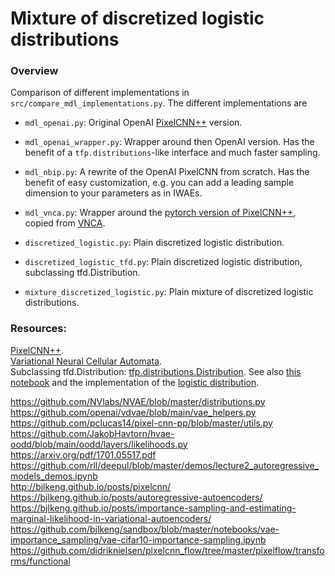 # Mixture of discretized logistic distributions

### Overview
Comparison of different implementations in `src/compare_mdl_implementations.py`. The different implementations are

- `mdl_openai.py`: Original OpenAI [PixelCNN++](https://github.com/openai/pixel-cnn) version.  
- `mdl_openai_wrapper.py`: Wrapper around then OpenAI version. Has the benefit of a `tfp.distributions`-like interface and much faster sampling.  
- `mdl_nbip.py`: A rewrite of the OpenAI PixelCNN from scratch. Has the benefit of easy customization, e.g. you can add a leading sample dimension to your parameters as in IWAEs.
- `mdl_vnca.py`: Wrapper around the [pytorch version of PixelCNN++](https://github.com/pclucas14/pixel-cnn-pp), copied from [VNCA](https://github.com/rasmusbergpalm/vnca).  

- `discretized_logistic.py`: Plain discretized logistic distribution.    
- `discretized_logistic_tfd.py`: Plain discretized logistic distribution, subclassing tfd.Distribution.  
- `mixture_discretized_logistic.py`: Plain mixture of discretized logistic distributions.   

### Resources:
[PixelCNN++](https://github.com/openai/pixel-cnn).  
[Variational Neural Cellular Automata](https://github.com/rasmusbergpalm/vnca).  
Subclassing tfd.Distribution: [tfp.distributions.Distribution](https://www.tensorflow.org/probability/api_docs/python/tfp/distributions/Distribution). See also 
[this notebook](https://github.com/tensorflow/probability/blob/main/tensorflow_probability/examples/jupyter_notebooks/Understanding_TensorFlow_Distributions_Shapes.ipynb) and the implementation of the [logistic distribution](https://github.com/tensorflow/probability/blob/v0.16.0/tensorflow_probability/python/distributions/logistic.py#L33-L236).

https://github.com/NVlabs/NVAE/blob/master/distributions.py  
https://github.com/openai/vdvae/blob/main/vae_helpers.py  
https://github.com/pclucas14/pixel-cnn-pp/blob/master/utils.py  
https://github.com/JakobHavtorn/hvae-oodd/blob/main/oodd/layers/likelihoods.py  
https://arxiv.org/pdf/1701.05517.pdf  
https://github.com/rll/deepul/blob/master/demos/lecture2_autoregressive_models_demos.ipynb  
http://bjlkeng.github.io/posts/pixelcnn/  
https://bjlkeng.github.io/posts/autoregressive-autoencoders/  
https://bjlkeng.github.io/posts/importance-sampling-and-estimating-marginal-likelihood-in-variational-autoencoders/  
https://github.com/bjlkeng/sandbox/blob/master/notebooks/vae-importance_sampling/vae-cifar10-importance-sampling.ipynb  
https://github.com/didriknielsen/pixelcnn_flow/tree/master/pixelflow/transforms/functional  
